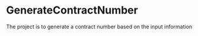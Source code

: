 # GenerateContractNumber
The project is to generate a contract number based on the input information
